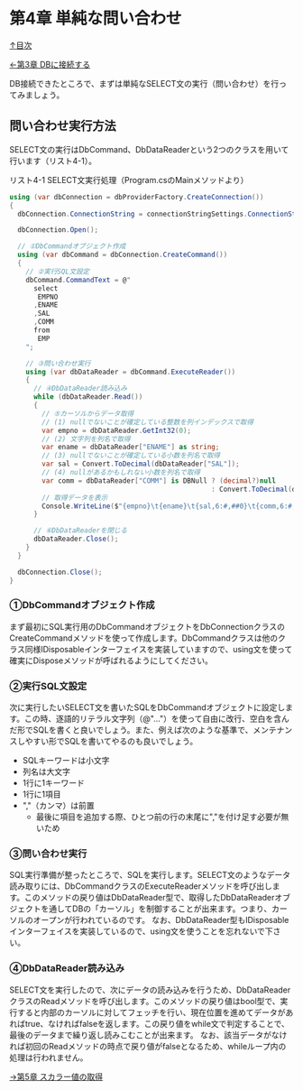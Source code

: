 第4章 単純な問い合わせ
=====

[↑目次](..\README.md "目次")

[←第3章 DBに接続する](03-connect-to-db.md)

DB接続できたところで、まずは単純なSELECT文の実行（問い合わせ）を行ってみましょう。

## 問い合わせ実行方法

SELECT文の実行はDbCommand、DbDataReaderという2つのクラスを用いて行います（リスト4-1）。

リスト4-1 SELECT文実行処理（Program.csのMainメソッドより）

```csharp
using (var dbConnection = dbProviderFactory.CreateConnection())
{
  dbConnection.ConnectionString = connectionStringSettings.ConnectionString;

  dbConnection.Open();

  // ①DbCommandオブジェクト作成
  using (var dbCommand = dbConnection.CreateCommand())
  {
    // ②実行SQL文設定
    dbCommand.CommandText = @"
      select
       EMPNO
      ,ENAME
      ,SAL
      ,COMM
      from
       EMP
    ";

    // ③問い合わせ実行
    using (var dbDataReader = dbCommand.ExecuteReader())
    {
      // ④DbDataReader読み込み
      while (dbDataReader.Read())
      {
        // ⑤カーソルからデータ取得
        // (1) nullでないことが確定している整数を列インデックスで取得
        var empno = dbDataReader.GetInt32(0);
        // (2) 文字列を列名で取得
        var ename = dbDataReader["ENAME"] as string;
        // (3) nullでないことが確定している小数を列名で取得
        var sal = Convert.ToDecimal(dbDataReader["SAL"]);
        // (4) nullがあるかもしれない小数を列名で取得
        var comm = dbDataReader["COMM"] is DBNull ? (decimal?)null
                                                  : Convert.ToDecimal(dbDataReader["COMM"]);
        // 取得データを表示
        Console.WriteLine($"{empno}\t{ename}\t{sal,6:#,##0}\t{comm,6:#,##0}");
      }

      // ⑥DbDataReaderを閉じる
      dbDataReader.Close();
    }
  }

  dbConnection.Close();
}
```

### ①DbCommandオブジェクト作成

まず最初にSQL実行用のDbCommandオブジェクトをDbConnectionクラスのCreateCommandメソッドを使って作成します。DbCommandクラスは他のクラス同様IDisposableインターフェイスを実装していますので、using文を使って確実にDisposeメソッドが呼ばれるようにしてください。

### ②実行SQL文設定

次に実行したいSELECT文を書いたSQLをDbCommandオブジェクトに設定します。この時、逐語的リテラル文字列（@"..."）を使って自由に改行、空白を含んだ形でSQLを書くと良いでしょう。また、例えば次のような基準で、メンテナンスしやすい形でSQLを書いてやるのも良いでしょう。

- SQLキーワードは小文字
- 列名は大文字
- 1行に1キーワード
- 1行に1項目
- ","（カンマ）は前置
    - 最後に項目を追加する際、ひとつ前の行の末尾に","を付け足す必要が無いため

### ③問い合わせ実行

SQL実行準備が整ったところで、SQLを実行します。SELECT文のようなデータ読み取りには、DbCommandクラスのExecuteReaderメソッドを呼び出します。このメソッドの戻り値はDbDataReader型で、取得したDbDataReaderオブジェクトを通してDBの「カーソル」を制御することが出来ます。つまり、カーソルのオープンが行われているのです。
なお、DbDataReader型もIDisposableインターフェイスを実装しているので、using文を使うことを忘れないで下さい。

### ④DbDataReader読み込み

SELECT文を実行したので、次にデータの読み込みを行うため、DbDataReaderクラスのReadメソッドを呼び出します。このメソッドの戻り値はbool型で、実行すると内部のカーソルに対してフェッチを行い、現在位置を進めてデータがあればtrue、なければfalseを返します。この戻り値をwhile文で判定することで、最後のデータまで繰り返し読みこむことが出来ます。
なお、該当データがなければ初回のReadメソッドの時点で戻り値がfalseとなるため、whileループ内の処理は行われません。



[→第5章 スカラー値の取得](05-get-scalar-value.md)  
